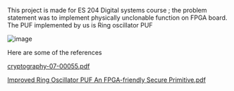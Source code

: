 This project is made for ES 204 Digital systems course ; the problem statement was to implement physically unclonable function on FPGA board.
The PUF implemented by us is Ring oscillator PUF 

![image](https://github.com/user-attachments/assets/dcde6fb1-c3dc-4db7-8271-9145906db6f8)



Here are some of the references 

[cryptography-07-00055.pdf](https://github.com/user-attachments/files/19821150/cryptography-07-00055.pdf)



[Improved Ring Oscillator PUF An FPGA-friendly Secure Primitive.pdf](https://github.com/user-attachments/files/19821152/Improved.Ring.Oscillator.PUF.An.FPGA-friendly.Secure.Primitive.pdf)
